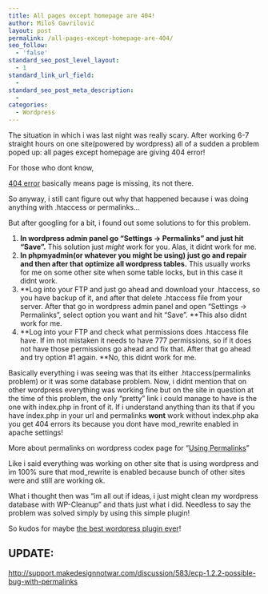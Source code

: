 ```yaml
---
title: All pages except homepage are 404!
author: Miloš Gavrilović
layout: post
permalink: /all-pages-except-homepage-are-404/
seo_follow:
  - 'false'
standard_seo_post_level_layout:
  - 1
standard_link_url_field:
  -
standard_seo_post_meta_description:
  -
categories:
  - Wordpress
---
```

The situation in which i was last night was really scary. After working 6-7 straight hours on one site(powered by wordpress) all of a sudden a problem poped up: all pages except homepage are giving 404 error!

For those who dont know,

<a title="404 error on wikipedia" href="http://en.wikipedia.org/wiki/HTTP_404" target="_blank">404 error</a> basically means page is missing, its not there.

So anyway, i still cant figure out why that happened because i was doing anything with .htaccess or permalinks&#8230;

But after googling for a bit, i found out some solutions to for this problem.

1.  **In wordpress admin panel go &#8220;Settings -> Permalinks&#8221; and just hit &#8220;Save&#8221;.**
    This solution just *might* work for you. Alas, it didnt work for me.
2.  **In phpmyadmin(or whatever you might be using) just go and repair and then after that optimize all wordpress tables.**
    This usually works for me on some other site when some table locks, but in this case it didnt work.
3.  **Log into your FTP and just go ahead and download your .htaccess, so you have backup of it, and after that delete .htaccess file from your server. After that go in wordpress admin panel and open &#8220;Settings -> Permalinks&#8221;, select option you want and hit &#8220;Save&#8221;.
    **This also didnt work for me.
4.  **Log into your FTP and check what permissions does .htaccess file have. If im not mistaken it needs to have 777 permissions, so if it does not have those permissions go ahead and fix that. After that go ahead and try option #1 again.
    **No, this didnt work for me.

Basically everything i was seeing was that its either .htaccess(permalinks problem) or it was some database problem. Now, i didnt mention that on other wordpress everything was working fine but on the site in question at the time of this problem, the only &#8220;pretty&#8221; link i could manage to have is the one with index.php in front of it. If i understand anything than its that if you have index.php in your url and permalinks **wont** work without index.php aka you get 404 errors its because you dont have mod_rewrite enabled in apache settings!

More about permalinks on wordpress codex page for &#8220;<a title="Using Permalinks" href="http://codex.wordpress.org/Using_Permalinks" target="_blank">Using Permalinks</a>&#8221;

Like i said everything was working on other site that is using wordpress and im 100% sure that mod_rewrite is enabled because bunch of other sites were and still are working ok.

What i thought then was &#8220;im all out if ideas, i just might clean my wordpress database with WP-Cleanup&#8221; and thats just what i did. Needless to say the problem was solved simply by using this simple plugin!

So kudos for maybe [the best wordpress plugin ever][1]!

## **UPDATE:**

<http://support.makedesignnotwar.com/discussion/583/ecp-1.2.2-possible-bug-with-permalinks>

 [1]: http://wordpress.org/extend/plugins/wp-cleanup/
